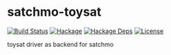 satchmo-toysat
==============

[![Build Status](https://secure.travis-ci.org/msakai/satchmo-toysat.png?branch=master)](http://travis-ci.org/msakai/satchmo-toysat)
[![Hackage](https://img.shields.io/hackage/v/satchmo-toysat.svg)](https://hackage.haskell.org/package/satchmo-toysat)
[![Hackage Deps](https://img.shields.io/hackage-deps/v/satchmo-toysat.svg)](https://packdeps.haskellers.com/feed?needle=satchmo-toysat)
[![License](https://img.shields.io/badge/License-BSD%203--Clause-blue.svg)](https://opensource.org/licenses/BSD-3-Clause)


toysat driver as backend for satchmo
